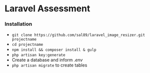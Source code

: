 # Laravel Assessment

### Installation ###

* `git clone https://github.com/sal89/laravel_image_resizer.git projectname`
* `cd projectname`
* `npm install && composer install & gulp`
* `php artisan key:generate`
* Create a database and inform *.env*
* `php artisan migrate` to create tables
